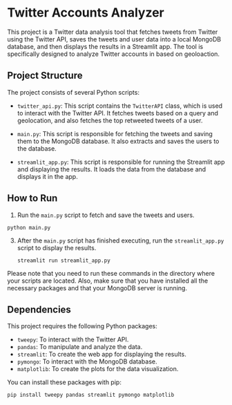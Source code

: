 # Twitter Accounts Analyzer

This project is a Twitter data analysis tool that fetches tweets from Twitter using the Twitter API, saves the tweets and user data into a local MongoDB database, and then displays the results in a Streamlit app. The tool is specifically designed to analyze Twitter accounts in based on geoloaction.

## Project Structure

The project consists of several Python scripts:

- `twitter_api.py`: This script contains the `TwitterAPI` class, which is used to interact with the Twitter API. It fetches tweets based on a query and geolocation, and also fetches the top retweeted tweets of a user.

- `main.py`: This script is responsible for fetching the tweets and saving them to the MongoDB database. It also extracts and saves the users to the database.

- `streamlit_app.py`: This script is responsible for running the Streamlit app and displaying the results. It loads the data from the database and displays it in the app.

## How to Run

1. Run the `main.py` script to fetch and save the tweets and users.
```
python main.py
````

3. After the `main.py` script has finished executing, run the `streamlit_app.py` script to display the results.
   ```
   streamlit run streamlit_app.py
   ```

Please note that you need to run these commands in the directory where your scripts are located. Also, make sure that you have installed all the necessary packages and that your MongoDB server is running.

## Dependencies

This project requires the following Python packages:

- `tweepy`: To interact with the Twitter API.
- `pandas`: To manipulate and analyze the data.
- `streamlit`: To create the web app for displaying the results.
- `pymongo`: To interact with the MongoDB database.
- `matplotlib`: To create the plots for the data visualization.

You can install these packages with pip:
```
pip install tweepy pandas streamlit pymongo matplotlib
```

